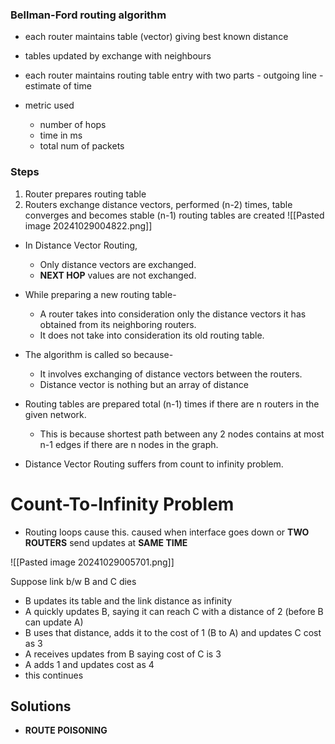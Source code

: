 ### Bellman-Ford routing algorithm
- each router maintains table (vector) giving best known distance
- tables updated by exchange with neighbours
- each router maintains routing table
	  entry with two parts
		  - outgoing line
		  - estimate of time

- metric used 
	- number of hops
	- time in ms
	- total num of packets

### Steps

1. Router prepares routing table
2. Routers exchange distance vectors, performed (n-2) times, table converges and becomes stable
   (n-1) routing tables are created
![[Pasted image 20241029004822.png]]
- In Distance Vector Routing,
	- Only distance vectors are exchanged.
    - **NEXT HOP** values are not exchanged.

- While preparing a new routing table-
	- A router takes into consideration only the distance vectors it has obtained from its neighboring routers.
	- It does not take into consideration its old routing table.

- The algorithm is called so because-
	- It involves exchanging of distance vectors between the routers.
	- Distance vector is nothing but an array of distance

- Routing tables are prepared total (n-1) times if there are n routers in the given network.
	- This is because shortest path between any 2 nodes contains at most n-1 edges if there are n nodes in the graph.

- Distance Vector Routing suffers from count to infinity problem.


# Count-To-Infinity Problem

- Routing loops cause this. 
	  caused when interface goes down or **TWO ROUTERS** send updates at **SAME TIME**

![[Pasted image 20241029005701.png]]

Suppose link b/w B and C dies
- B updates its table and the link distance as infinity
- A quickly updates B, saying it can reach C with a distance of 2 (before B can update A)
- B uses that distance, adds it to the cost of 1 (B to A) and updates C cost as 3
- A receives updates from B saying cost of C is 3
- A adds 1 and updates cost as 4
- this continues

## Solutions
- **ROUTE POISONING**
  